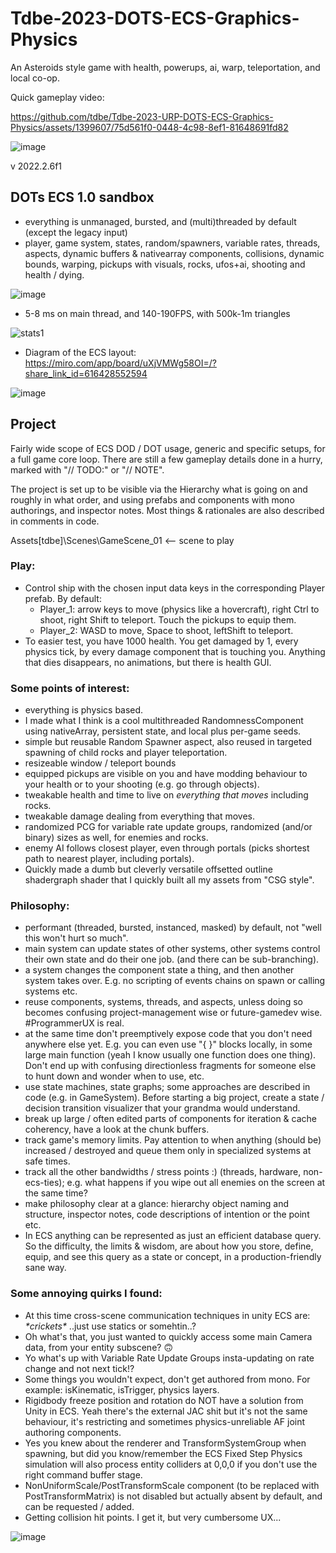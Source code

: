 # Tdbe-2023-DOTS-ECS-Graphics-Physics
An Asteroids style game with health, powerups, ai, warp, teleportation, and local co-op.

Quick gameplay video: 

https://github.com/tdbe/Tdbe-2023-URP-DOTS-ECS-Graphics-Physics/assets/1399607/75d561f0-0448-4c98-8ef1-81648691fd82

![image](https://user-images.githubusercontent.com/1399607/229624241-bfa26a77-4a56-41a4-a14a-e5c4d359378e.png)

v 2022.2.6f1

## DOTs ECS 1.0 sandbox

- everything is unmanaged, bursted, and (multi)threaded by default (except the legacy input)
- player, game system, states, random/spawners, variable rates, threads, aspects, dynamic buffers & nativearray components, collisions, dynamic bounds, warping, pickups with visuals, rocks, ufos+ai, shooting and health / dying.

![image](https://user-images.githubusercontent.com/1399607/229301717-71ba254b-e5c5-44f9-be70-14a46b998b42.png)

- 5-8 ms on main thread, and 140-190FPS, with 500k-1m triangles

![stats1](https://user-images.githubusercontent.com/1399607/230787051-743b08a1-a4f0-4d21-baec-015b44767a75.PNG)

- Diagram of the ECS layout: https://miro.com/app/board/uXjVMWg58OI=/?share_link_id=616428552594

![image](https://user-images.githubusercontent.com/1399607/230787618-f4b31c5c-07e2-499c-8e7b-64f87e1818b9.png)

## Project

Fairly wide scope of ECS DOD / DOT usage, generic and specific setups, for a full game core loop. There are still a few gameplay details done in a hurry, marked with "// TODO:" or "// NOTE".


The project is set up to be visible via the Hierarchy what is going on and roughly in what order, and using prefabs and components with mono authorings, and inspector notes. Most things & rationales are also described in comments in code.

Assets\[tdbe]\Scenes\GameScene_01 <-- scene to play

### Play:
- Control ship with the chosen input data keys in the corresponding Player prefab. By default: 
  - Player_1: arrow keys to move (physics like a hovercraft), right Ctrl to shoot, right Shift to teleport. Touch the pickups to equip them.
  - Player_2: WASD to move, Space to shoot, leftShift to teleport.
- To easier test, you have 1000 health. You get damaged by 1, every physics tick, by every damage component that is touching you.
Anything that dies disappears, no animations, but there is health GUI.


### Some points of interest:
- everything is physics based.
- I made what I think is a cool multithreaded RandomnessComponent using nativeArray, persistent state, and local plus per-game seeds.
- simple but reusable Random Spawner aspect, also reused in targeted spawning of child rocks and player teleportation.
- resizeable window / teleport bounds
- equipped pickups are visible on you and have modding behaviour to your health or to your shooting (e.g. go through objects).
- tweakable health and time to live on *everything that moves* including rocks.
- tweakable damage dealing from everything that moves.
- randomized PCG for variable rate update groups, randomized (and/or binary) sizes as well, for enemies and rocks.
- enemy AI follows closest player, even through portals (picks shortest path to nearest player, including portals).
- Quickly made a dumb but cleverly versatile offsetted outline shadergraph shader that I quickly built all my assets from "CSG style". 


### Philosophy:
- performant (threaded, bursted, instanced, masked) by default, not "well this won't hurt so much".
- main system can update states of other systems, other systems control their own state and do their one job. (and there can be sub-branching).
- a system changes the component state a thing, and then another system takes over. E.g. no scripting of events chains on spawn or calling systems etc.
- reuse components, systems, threads, and aspects, unless doing so becomes confusing project-management wise or future-gamedev wise. #ProgrammerUX is real.
- at the same time don't preemptively expose code that you don't need anywhere else yet. E.g. you can even use "{ }" blocks locally, in some large main function (yeah I know usually one function does one thing). Don't end up with confusing directionless fragments for someone else to hunt down and wonder when to use, etc.
- use state machines, state graphs; some approaches are described in code (e.g. in GameSystem). Before starting a big project, create a state / decision transition visualizer that your grandma would understand.
- break up large / often edited parts of components for iteration & cache coherency, have a look at the chunk buffers.
- track game's memory limits. Pay attention to when anything (should be) increased / destroyed and queue them only in specialized systems at safe times.
- track all the other bandwidths / stress points :) (threads, hardware, non-ecs-ties); e.g. what happens if you wipe out all enemies on the screen at the same time?
- make philosophy clear at a glance: hierarchy object naming and structure, inspector notes, code descriptions of intention or the point etc.
- In ECS anything can be represented as just an efficient database query. So the difficulty, the limits & wisdom, are about how you store, define, equip, and see this query as a state or concept, in a production-friendly sane way.


### Some annoying quirks I found:
- At this time cross-scene communication techniques in unity ECS are: *\*crickets\** ..just use statics or somehtin..?
- Oh what's that, you just wanted to quickly access some main Camera data, from your entity subscene? 🙃
- Yo what's up with Variable Rate Update Groups insta-updating on rate change and not next tick!?
- Some things you wouldn't expect, don't get authored from mono. For example: isKinematic, isTrigger, physics layers.
- Rigidbody freeze position and rotation do NOT have a solution from Unity in ECS. Yeah there's the external JAC shit but it's not the same behaviour, it's restricting and sometimes physics-unreliable AF joint authoring components.
- Yes you knew about the renderer and TransformSystemGroup when spawning, but did you know/remember the ECS Fixed Step Physics simulation will also process entity colliders at 0,0,0 if you don't use the right command buffer stage.
- NonUniformScale/PostTransformScale component (to be replaced with PostTransformMatrix) is not disabled but actually absent by default, and can be requested / added.
- Getting collision hit points. I get it, but very cumbersome UX...


![image](https://user-images.githubusercontent.com/1399607/228077452-9fc860c3-e4eb-4a14-a27d-3230db34fdf4.png)
